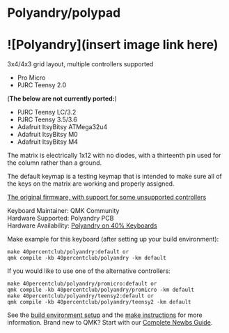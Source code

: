 # Polyandry/polypad

![Polyandry](insert image link here)
===

3x4/4x3 grid layout, multiple controllers supported
- Pro Micro
- PJRC Teensy 2.0

(**The below are not currently ported:**)

- PJRC Teensy LC/3.2 
- PJRC Teensy 3.5/3.6
- Adafruit ItsyBitsy ATMega32u4
- Adafruit ItsyBitsy M0
- Adafruit ItsyBitsy M4

The matrix is electrically 1x12 with no diodes, with a thirteenth pin used for the column rather than a ground.

The default keymap is a testing keymap that is intended to make sure all of the keys on the matrix are working and properly assigned.

[The original firmware, with support for some unsupported controllers](https://git.40percent.club/di0ib/Misc/src/branch/master/polyandry)

Keyboard Maintainer: QMK Community  
Hardware Supported: Polyandry PCB  
Hardware Availability: [Polyandry on 40% Keyboards](https://www.40percent.club/2019/07/polyandry.html)

Make example for this keyboard (after setting up your build environment):

    make 40percentclub/polyandry:default or
    qmk compile -kb 40percentclub/polyandry -km default

If you would like to use one of the alternative controllers:

    make 40percentclub/polyandry/promicro:default or
    qmk compile -kb 40percentclub/polyandry/promicro -km default
    make 40percentclub/polyandry/teensy2:default or
    qmk compile -kb 40percentclub/polyandry/teensy2 -km default

See the [build environment setup](https://docs.qmk.fm/#/getting_started_build_tools) and the [make instructions](https://docs.qmk.fm/#/getting_started_make_guide) for more information. Brand new to QMK? Start with our [Complete Newbs Guide](https://docs.qmk.fm/#/newbs).
